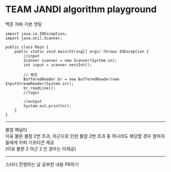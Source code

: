 # TEAM JANDI algorithm playground

백준 자바 기본 셋팅
```
import java.io.IOException;
import java.util.Scanner;

public class Main {
    public static void main(String[] args) throws IOException {
        //input
        Scanner scanner = new Scanner(System.in);
        int input = scanner.nextInt();

        // 혹은
        BufferedReader br = new BufferedReader(new InputStreamReader(System.in));
        br.readLine();
        //logic

        //output
        System.out.println();
    }
}
```

---
불참 패널티  
이유 불문 불참 2번 초과, 야근으로 인한 불참 2번 초과 중 하나라도 해당할 경우 참여자들에게 커피 기프티콘 제공  
(이유 불문 2 야근 2 인 경우는 미제공)

---
스터디 진행하는 날 공부한 내용 PR하기 
